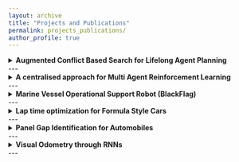 ```yaml
---
layout: archive
title: "Projects and Publications"
permalink: projects_publications/
author_profile: true
---
```


<details>
<summary>
<b>  Augmented Conflict Based Search for Lifelong Agent Planning </b>
</summary>
<table style="border: none; border-collapse: collapse;">
  <tr>
    <td style="padding: 10px; border: none;">
      <div style="width: 400px; height: 300px; border-radius: 50px; overflow: hidden;">
        <img src="/portfolio/images/16782_demo.gif" alt="Project Image 2" style="width: 100%; height: 100%; object-fit: cover;">
      </div>
    </td>
    <td style="padding: 10px; border: none; vertical-align: top; font-size: 16px;">
     This project tackles the challenging Multi-Agent Pathfinding (MAPF) problem, focusing on oneshot MAPF and its dynamic counterpart, Lifelong MAPF (LMAPF). LMAPF involves agents continuously adapting to new goals, measuring performance through throughput in dynamic environments. The study also explores Conflict-Based Search Algorithm (CBS), a two-level approach addressing conflicts between agents with a Conflict Tree (CT). CBS, applied to small-scale scenarios inspired by the League of Robot Runners competition, outperforms traditional methods like A* by examining fewer states while ensuring optimality.      
      <br>
      <br>
      <a href = "https://github.com/FarStryke21/MAPF">GitHub</a> | <a href="https://farstryke21.github.io/portfolio/files/planning_project.pdf">Article</a> 
    </td>
  </tr>
</table>

</details>
---

<details>
<summary>
<b> A centralised approach for Multi Agent Reinforcement Learning </b>
</summary>
<table style="border: none; border-collapse: collapse;">
  <tr>
    <td style="padding: 10px; border: none;">
      <div style="width: 400px; height: 300px; border-radius: 50px; overflow: hidden;">
        <img src="/portfolio/images/16831_project.png" alt="Project Image 2" style="width: 90%; height: 90%; object-fit: cover;">
      </div>
    </td>
    <td style="padding: 10px; border: none; vertical-align: top; font-size: 16px;">
      Our work introduces a centralized Multi-Agent Reinforcement Learning (MARL) environment for Multi-Agent Path Finding (MAPF). Built on the gymnasium-minigrid framework, our environment provides a standardized platform for benchmarking and collaborative research in the MARL community. Notable features include an efficient simulation setup for generating MAPF scenarios and a rich observation space that captures essential details like egocentric views, goal positions, agent orientations, and edge weights. Additionally, we employ a continuous action space, allowing agents to make probabilistic decisions.
      <br>
      <br>
      <a href = "https://github.com/FarStryke21/16831-Project">GitHub</a> | <a href="https://farstryke21.github.io/portfolio/files/16_831_project.pdf">Article</a> 
    </td>
  </tr>
</table>

</details>
---

<details>
<summary>
<b> Marine Vessel Operational Support Robot (BlackFlag) </b>
</summary>
<table style="border: none; border-collapse: collapse;">
  <tr>
    <td style="padding: 10px; border: none;">
      <div style="width: 400px; height: 300px; border-radius: 50px; overflow: hidden;">
        <img src="/portfolio/images/BlackFlag.png" alt="Project Image 2" style="width: 100%; height: 100%; object-fit: cover;">
      </div>
    </td>
    <td style="padding: 10px; border: none; vertical-align: top; font-size: 16px;">
      Developed as a part of the semester-long mechatronics capstone project, the BlackFlag utility robot represents an innovative solution for operational support on large marine vessels. The project's objective was to address the need for a robust system capable of conducting routine inspections and executing intricate operations aboard cargo vessels, while withstanding the harsh marine environment. The BlackFlag robot was equipped with a 5-degree-of-freedom (DOF) revolute arm mounted on a mobile base, complemented by a custom perception package. As a member of a five-person team, I took charge of the Perception and Sensing Subsystem, overseeing the integration of software components and the final deployment of the functional system.
      <br>
      <br>
      <a href = "https://sites.google.com/andrew.cmu.edu/shipbot-by-black-flag/home?authuser=2">Webpage</a> | <a href="https://github.com/FarStryke21/blackflag">GitHub</a> 
    </td>
  </tr>
</table>

</details>
---

<details>
<summary>
<b>Lap time optimization for Formula Style Cars</b>
</summary>
  
<table style="border: none; border-collapse: collapse;">
  <tr>
    <td style="padding: 10px; border: none;">
      <div style="width: 400px; height: 300px; border-radius: 50px; overflow: hidden;">
        <img src="/portfolio/images/laptime.png" alt="Project Image 2" style="width: 100%; height: 100%; object-fit: cover;">
      </div>
    </td>
    <td style="padding: 10px; border: none; vertical-align: top; font-size: 16px;">
      High-performance racing has always been an exciting and challenging field, where the goal is to achieve the fastest possible lap time around the track. In Formula One (F1) racing, drivers and engineers continuously search for ways to optimize the performance of their cars and outpace their competitors. One approach to improving lap times is to use optimal control strategies, which aim to find the most efficient path a racing car can take around the track. In this paper, we explore the use of optimal control strategies to model the most efficient path for a racing car to optimize its lap time around F1 circuits. Specifically, we focus on one of the iconic circuits: Monza in Italy. (Part of Optimal Control and Reinforcement Learning Capstone)
      <br>
      <br>
      <a href="https://farstryke21.github.io/portfolio/files/16745_tyagi_gite_kokil_chulawala.pdf">Article</a>
    </td>
  </tr>
</table>

</details>
---

<details>
<summary>
<b>Panel Gap Identification for Automobiles</b>
</summary>
<table style="border: none; border-collapse: collapse;">
  <tr>
    <td style="padding: 10px; border: none;">
      <div style="width: 400px; height: 300px; border-radius: 50px; overflow: hidden;">
        <img src="/portfolio/images/panelgap.png" alt="Project Image 2" style="width: 100%; height: 100%; object-fit: cover;">
      </div>
    </td>
    <td style="padding: 10px; border: none; vertical-align: top; font-size: 16px;">
      Panel gaps in automobiles refer to the spaces or misalignments between adjacent body panels. Addressing these gaps is crucial as they impact the vehicle's aesthetics, structural integrity, and aerodynamics. Well-aligned panels also contribute to enhanced water and dust resistance, reduced noise levels, and increased resale value. Notably, automobile manufacturers allocate significant resources annually to recall and rectify cars affected by panel gap errors. To combat this issue, our team embarked on the development of a novel solution: a system capable of identifying and classifying panel gap defects using a stereo depth camera on the shop floor. This innovative approach was prototyped as part of the Computer Vision Capstone project. As a team of three, we successfully demonstrated our prototypes and defended our work in front of a panel of our peers and instructors.
      <br>
      <br>
      <a href="https://github.com/FarStryke21/Panel_Gap_Detection">GitHub</a>
    </td>
  </tr>
</table>
</details>
---
<details>
<summary>
<b>Visual Odometry through RNNs</b>
</summary>
<table style="border: none; border-collapse: collapse;">
  <tr>
    <td style="padding: 10px; border: none;">
      <div style="width: 400px; height: 300px; border-radius: 50px; overflow: hidden;">
        <img src="/portfolio/images/odometry.png" alt="Project Image 2" style="width: 100%; height: 100%; object-fit: cover;">
      </div>
    </td>
    <td style="padding: 10px; border: none; vertical-align: top; font-size: 16px;">
      The standard pipeline for performing visual odometry includes feature extraction, camera calibration,local optimisation etc. Thus some prior knowledge of system is required to recover absolute trajectory. However,a RNN+CNN model can be used to infer poses directly without this prior knowledge. This report presents comparison between the conventional method (geometry-based odometry) used for monocular visual odometry with an end-to-end trained RNN+CNN model for trajectory estimation and verifies the viability of the end-to-end model over traditional visual odometry systems. (Capstone for Machine Learning and Artificial Intelligence)
      <br>
      <br>
      <a href="https://farstryke21.github.io/portfolio/files/Visual_Odometry.pdf">Article</a>
    </td>
  </tr>
</table>
</details>
---

